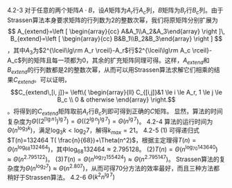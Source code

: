 4.2-3 对于任意的两个矩阵$A\cdot B$，设$A$矩阵为$A_r$行$A_c$列，$B$矩阵为$B_r$行$B_c$列。由于Strassen算法本身要求矩阵的行列数为2的整数次幂，我们将原矩阵分别扩展为
$$
A_{extend}=\left [ \begin{array}{cc} A&A_1\\A_2&A_3\end{array} \right ]\, 
B_{extend}=\left [ \begin{array}{cc} B&B_1\\B_2&B_3\end{array} \right ]
$$
，其中$A_3$为$2^{\lceil\lg\rm A_r \rceil}-A_r$行$2^{\lceil\lg\rm A_c \rceil}-A_c$列的矩阵且每一项都为0，其余的扩充矩阵同理可得。这样，$A_{extend}$和$B_{extend}$的行列数都是2的整数次幂，从而可以用Strassen算法求解它们相乘的结果$C_{extend}$。可以证明，$$C_{extend\,[i, j]}= \left\{ \begin{array}{ll} C_{[i,j]}&1 \le i \le A_r, 1 \le  j \le B_c \\ 0 & otherwise \end{array} \right.$$。将得到的$C_{extend}$矩阵取前$A_r$行$B_c$列即可得到正确的$C$矩阵。
显然，算法的时间复杂度为$\Theta((2^{\lceil \lg n\rceil})^{\lg 7})=\Theta((2^{\lg n})^{\lg 7})=\Theta(n^{\lg 7})$。
4.2-4 算法的运行时间为$\Theta(n^{\log_3 k})$，满足$\log_3 k<\log_2 7$，解得$k_{max}=21$。
4.2-5
(1) 可得递归式$T(n)=132464 T( \frac{n}{68})+\Theta(n^2)$，根据主定理得$T(n) = \Theta (n^{\log_{68}132464})$，其中$\log_{68}132464\approx 2.795128$。
(2)$T(n) = \Theta (n^{\log_{70}143640})\approx\Theta (n^{2.795122})$。
(3)$T(n) = \Theta (n^{\log_{72}155424})\approx\Theta (n^{2.795147})$。
Strassen算法的复杂度为$\Theta(n^{\log_{2} 7})\approx \Theta(n^{2.807})$，从而可得70分方法的效率最好，而且三种方法都稍好于Strassen算法。
4.2-6 $\Theta(k^2n^{\lg 7})$

<!---
4.2-7 设所求值为$T_1=ac-bd$，$T_2=ad+bc$。
计算$M_1=a+b,M_2=a-b,M_3=c+d,M_4=c-d$，使用了4次加法；计算$P_1=M_1\cdot M_3,P_2=M_1\cdot M_4,P_3=M_2\cdot M_3$，使用3次乘法；
-->

